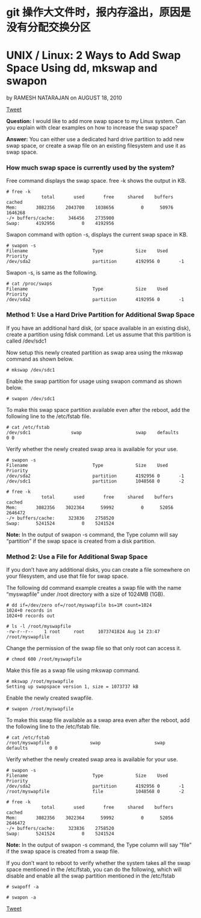 # git 操作大文件时，报内存溢出，原因是没有分配交换分区


# UNIX / Linux: 2 Ways to Add Swap Space Using dd, mkswap and swapon

by RAMESH NATARAJAN on AUGUST 18, 2010

[Tweet](https://twitter.com/share)

**Question:** I would like to add more swap space to my Linux system. Can you explain with clear examples on how to increase the swap space?

**Answer:** You can either use a dedicated hard drive partition to add new swap space, or create a swap file on an existing filesystem and use it as swap space.

### How much swap space is currently used by the system?

Free command displays the swap space. free -k shows the output in KB.

```
# free -k
             total       used       free     shared    buffers     cached
Mem:       3082356    2043700    1038656          0      50976    1646268
-/+ buffers/cache:     346456    2735900
Swap:      4192956          0    4192956
```

Swapon command with option -s, displays the current swap space in KB.

```
# swapon -s
Filename                        Type            Size    Used    Priority
/dev/sda2                       partition       4192956 0       -1
```

Swapon -s, is same as the following.

```
# cat /proc/swaps
Filename                        Type            Size    Used    Priority
/dev/sda2                       partition       4192956 0       -1
```

### Method 1: Use a Hard Drive Partition for Additional Swap Space

If you have an additional hard disk, (or space available in an existing disk), create a partition using fdisk command. Let us assume that this partition is called /dev/sdc1

Now setup this newly created partition as swap area using the mkswap command as shown below.

```
# mkswap /dev/sdc1
```

Enable the swap partition for usage using swapon command as shown below.

```
# swapon /dev/sdc1
```

To make this swap space partition available even after the reboot, add the following line to the /etc/fstab file.

```
# cat /etc/fstab
/dev/sdc1               swap                    swap    defaults        0 0
```

Verify whether the newly created swap area is available for your use.

```
# swapon -s
Filename                        Type            Size    Used    Priority
/dev/sda2                       partition       4192956 0       -1
/dev/sdc1                       partition       1048568 0       -2

# free -k
             total       used       free     shared    buffers     cached
Mem:       3082356    3022364      59992          0      52056    2646472
-/+ buffers/cache:     323836    2758520
Swap:      5241524          0    5241524
```

**Note:** In the output of swapon -s command, the Type column will say “partition” if the swap space is created from a disk partition.

### Method 2: Use a File for Additional Swap Space

If you don’t have any additional disks, you can create a file somewhere on your filesystem, and use that file for swap space.

The following dd command example creates a swap file with the name “myswapfile” under /root directory with a size of 1024MB (1GB).

```
# dd if=/dev/zero of=/root/myswapfile bs=1M count=1024
1024+0 records in
1024+0 records out

# ls -l /root/myswapfile
-rw-r--r--    1 root     root     1073741824 Aug 14 23:47 /root/myswapfile
```

Change the permission of the swap file so that only root can access it.

```
# chmod 600 /root/myswapfile
```

Make this file as a swap file using mkswap command.

```
# mkswap /root/myswapfile
Setting up swapspace version 1, size = 1073737 kB
```

Enable the newly created swapfile.

```
# swapon /root/myswapfile
```

To make this swap file available as a swap area even after the reboot, add the following line to the /etc/fstab file.

```
# cat /etc/fstab
/root/myswapfile               swap                    swap    defaults        0 0
```

Verify whether the newly created swap area is available for your use.

```
# swapon -s
Filename                        Type            Size    Used    Priority
/dev/sda2                       partition       4192956 0       -1
/root/myswapfile                file            1048568 0       -2

# free -k
             total       used       free     shared    buffers     cached
Mem:       3082356    3022364      59992          0      52056    2646472
-/+ buffers/cache:     323836    2758520
Swap:      5241524          0    5241524
```

**Note:** In the output of swapon -s command, the Type column will say “file” if the swap space is created from a swap file.

If you don’t want to reboot to verify whether the system takes all the swap space mentioned in the /etc/fstab, you can do the following, which will disable and enable all the swap partition mentioned in the /etc/fstab

```
# swapoff -a

# swapon -a
```

[Tweet](https://twitter.com/share)

 
